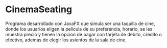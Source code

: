 # CinemaSeating
Programa desarrollado con JavaFX que simula ser una taquilla de cine, donde los usuarios eligen la pelicula de su preferencia, horario, se les muestra precio y tienen la opcion de pagar con tarjeta de debito, credito o efectivo, ademas de elegir los asientos de la sala de cine.
